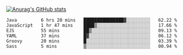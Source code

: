 [![Anurag's GitHub stats](https://github-readme-stats.vercel.app/api?username=sebasphere&count_private=true&theme=tokyonight)](https://github.com/anuraghazra/github-readme-stats)

<!--START_SECTION:waka-->

```text
Java         6 hrs 20 mins   ███████████████▓░░░░░░░░░   62.22 %
JavaScript   1 hr 47 mins    ████▒░░░░░░░░░░░░░░░░░░░░   17.66 %
EJS          55 mins         ██▒░░░░░░░░░░░░░░░░░░░░░░   09.13 %
YAML         37 mins         █▓░░░░░░░░░░░░░░░░░░░░░░░   06.12 %
Groovy       20 mins         █░░░░░░░░░░░░░░░░░░░░░░░░   03.39 %
Sass         5 mins          ▒░░░░░░░░░░░░░░░░░░░░░░░░   00.94 %
```

<!--END_SECTION:waka-->
